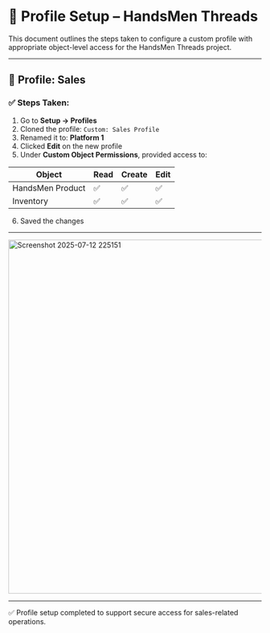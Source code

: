 # 🔐 Profile Setup – HandsMen Threads

This document outlines the steps taken to configure a custom profile with appropriate object-level access for the HandsMen Threads project.

---

## 📄 Profile: Sales

### ✅ Steps Taken:

1. Go to **Setup → Profiles**
2. Cloned the profile: `Custom: Sales Profile`
3. Renamed it to: **Platform 1**
4. Clicked **Edit** on the new profile
5. Under **Custom Object Permissions**, provided access to:

| Object              | Read | Create | Edit |
|---------------------|------|--------|------|
| HandsMen Product    | ✅   | ✅     | ✅   |
| Inventory           | ✅   | ✅     | ✅   |

6. Saved the changes

---
<img width="1889" height="705" alt="Screenshot 2025-07-12 225151" src="https://github.com/user-attachments/assets/fead2482-0dfb-4220-b3ac-968646bb2aff" />

---

✅ Profile setup completed to support secure access for sales-related operations.
